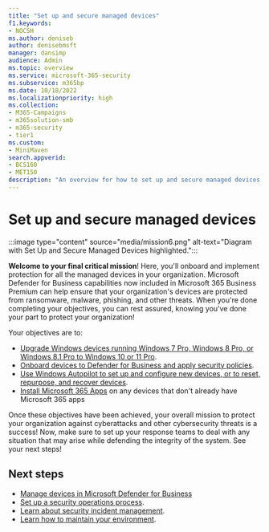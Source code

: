 ```yaml
---
title: "Set up and secure managed devices"
f1.keywords:
- NOCSH
ms.author: deniseb
author: denisebmsft
manager: dansimp
audience: Admin
ms.topic: overview
ms.service: microsoft-365-security
ms.subservice: m365bp
ms.date: 10/18/2022
ms.localizationpriority: high
ms.collection: 
- M365-Campaigns
- m365solution-smb
- m365-security
- tier1
ms.custom:
- MiniMaven
search.appverid:
- BCS160
- MET150
description: "An overview for how to set up and secure managed devices from security threats and cyberattacks. Implement cybersecurity defenses and endpoint protection through enrolling and onboarding all devices. Find out how to set up device policies and manage device groups."
---
```


# Set up and secure managed devices

:::image type="content" source="media/mission6.png" alt-text="Diagram with Set Up and Secure Managed Devices highlighted.":::

**Welcome to your final critical mission**! Here, you'll onboard and implement protection for all the managed devices in your organization. Microsoft Defender for Business capabilities now included in Microsoft 365 Business Premium can help ensure that your organization's devices are protected from ransomware, malware, phishing, and other threats. When you're done completing your objectives, you can rest assured, knowing you've done your part to protect your organization!

Your objectives are to:

- [Upgrade Windows devices running Windows 7 Pro, Windows 8 Pro, or Windows 8.1 Pro to Windows 10 or 11 Pro](m365bp-upgrade-windows-10-pro.md).
- [Onboard devices to Defender for Business and apply security policies](m365bp-onboard-devices-mdb.md).
- [Use Windows Autopilot to set up and configure new devices, or to reset, repurpose, and recover devices](/mem/autopilot/windows-autopilot).
- [Install Microsoft 365 Apps](../admin/setup/install-applications.md) on any devices that don't already have Microsoft 365 apps

Once these objectives have been achieved, your overall mission to protect your organization against cyberattacks and other cybersecurity threats is a success! Now, make sure to set up your response teams to deal with any situation that may arise while defending the integrity of the system. See your next steps!

## Next steps

- [Manage devices in Microsoft Defender for Business](../security/defender-business/mdb-manage-devices.md)
- [Set up a security operations process](m365bp-security-incident-quick-start.md).
- [Learn about security incident management](m365bp-security-incident-management.md).
- [Learn how to maintain your environment](m365bp-maintain-environment.md).
